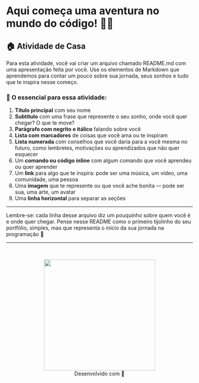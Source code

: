 # Aqui começa uma aventura no mundo do código! 🥳💜

## 🏠 Atividade de Casa

Para esta atividade, você vai criar um arquivo chamado README.md com uma apresentação feita por você.
Use os elementos de Markdown que aprendemos para contar um pouco sobre sua jornada, seus sonhos e tudo que te inspira nesse começo.

###  🌱 O essencial para essa atividade:

1. **Título principal** com seu nome
2. **Subtítulo** com uma frase que represente o seu sonho, onde você quer chegar? O que te move?
3. **Parágrafo com negrito e itálico** falando sobre você
4. **Lista com marcadores** de coisas que você ama ou te inspiram
5. **Lista numerada** com conselhos que você daria para a você mesma no futuro, como lembretes, motivações ou aprendizados que não quer esquecer
6. Um **comando ou código inline** com algum comando que você aprendeu ou quer aprender
7. Um **link** para algo que te inspira: pode ser uma música, um vídeo, uma comunidade, uma pessoa
8. Uma **imagem** que te represente ou que você ache bonita — pode ser sua, uma arte, um avatar
9. Uma **linha horizontal** para separar as seções
   
---

Lembre-se: cada linha desse arquivo diz um pouquinho sobre quem você é e onde quer chegar. Pense nesse README como o primeiro tijolinho do seu portfólio, simples, mas que representa o início da sua jornada na programação 💜  

---
<br>

<p align="center">
  <img src="https://i.pinimg.com/736x/74/b3/1c/74b31c0938c2942fbc68954a5bd7a8c8.jpg" width="300px">
  <br>
  Desenvolvido com 💜  
</p>
